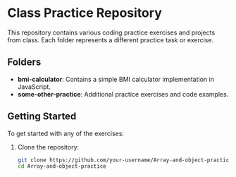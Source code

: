 # Class Practice Repository

This repository contains various coding practice exercises and projects from class. Each folder represents a different practice task or exercise.

## Folders

- **bmi-calculator**: Contains a simple BMI calculator implementation in JavaScript.
- **some-other-practice**: Additional practice exercises and code examples.

## Getting Started

To get started with any of the exercises:

1. Clone the repository:
   ```bash
   git clone https://github.com/your-username/Array-and-object-practice.git
   cd Array-and-object-practice
   
